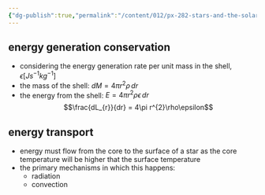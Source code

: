 ```yaml
---
{"dg-publish":true,"permalink":"/content/012/px-282-stars-and-the-solar-system/d-stellar-structure-and-interiors/px-282-d2-energy-generation-and-transport/","created":"2024-11-25T10:50:32.000+00:00","updated":"2024-11-26T09:39:31.215+00:00"}
---
```


## energy generation conservation
- considering the energy generation rate per unit mass in the shell, $\epsilon [Js^{-1}kg^{-1}]$
- the mass of the shell: $dM = 4\pi r^{2}\rho\,dr$
- the energy from the shell: $E = 4\pi r^{2} \rho\epsilon\,dr$
$$\frac{dL_{r}}{dr} = 4\pi r^{2}\rho\epsilon$$
## energy transport
- energy must flow from the core to the surface of a star as the core temperature will be higher that the surface temperature
- the primary mechanisms in which this happens:
	- radiation
	- convection
